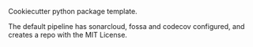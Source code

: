 Cookiecutter python package template.

The default pipeline has sonarcloud, fossa and codecov configured, and creates a repo with the MIT License.